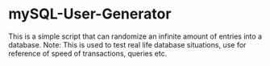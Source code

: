# mySQL-User-Generator
This is a simple script that can randomize an infinite amount of entries into a database. Note: This is used to test real life database situations, use for reference of speed of transactions, queries etc.
